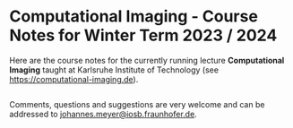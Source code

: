 # Computational Imaging - Course Notes for Winter Term 2023 / 2024

Here are the course notes for the currently running lecture **Computational Imaging** taught at Karlsruhe Institute of Technology (see https://computational-imaging.de).

```{attention} The presented content is always under construction and will be continuously update during the course of the lecture.
```


Comments, questions and suggestions are very welcome and can be addressed to johannes.meyer@iosb.fraunhofer.de.

```{tableofcontents}
```